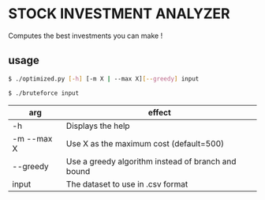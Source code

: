 # STOCK INVESTMENT ANALYZER

Computes the best investments you can make !

## usage

```bash
$ ./optimized.py [-h] [-m X | --max X][--greedy] input
```

```bash
$ ./bruteforce input
```

| arg        | effect|
|------------|-------|
| -h         | Displays the help |
| -m --max X | Use X as the maximum cost (default=500) |
| --greedy   | Use a greedy algorithm instead of branch and bound |
| input      | The dataset to use in .csv format |